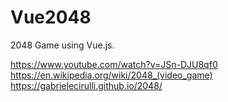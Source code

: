 # Vue2048
2048 Game using Vue.js.

https://www.youtube.com/watch?v=JSn-DJU8qf0
https://en.wikipedia.org/wiki/2048_(video_game)
https://gabrielecirulli.github.io/2048/